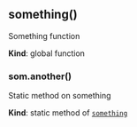 <a name="something"></a>

## something()
Something function

**Kind**: global function  
<a name="something.another"></a>

### som.another()
Static method on something

**Kind**: static method of [<code>something</code>](#something)  

